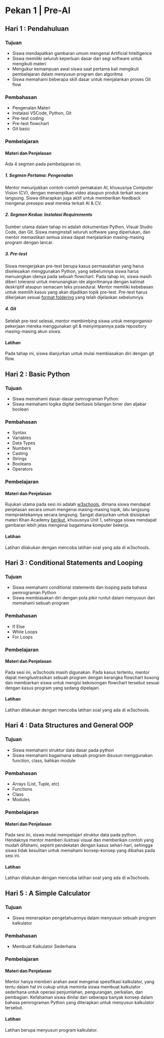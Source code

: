 # Pekan 1 | Pre-AI

## Hari 1 : Pendahuluan
### Tujuan
- Siswa mendapatkan gambaran umum mengenai Artificial Intelligence
- Siswa memiliki seluruh keperluan dasar dari segi software untuk mengikuti materi
- Mengukur kemampuan awal siswa saat pertama kali mengikuti pembelajaran dalam menyusun program dan algoritma
- Siswa memahami beberapa skill dasar untuk menjalankan proses Git flow
### Pembahasan
- Pengenalan Materi
- Instalasi VSCode, Python, Git
- Pre-test coding
- Pre-test flowchart 
- Git basic
### Pembelajaran
#### Materi dan Penjelasan
Ada 4 segmen pada pembelajaran ini.
##### 1. Segmen Pertama: Pengenalan
Mentor menunjukkan contoh-contoh pemakaian AI, khususnya Computer Vision (CV), dengan menampilkan video ataupun produk terkait secara langsung. Siswa diharapkan juga aktif untuk memberikan feedback mengenai presepsi awal mereka terkait AI & CV.
##### 2. Segmen Kedua: Instalasi Requirements
Sumber utama dalam tahap ini adalah dokumentasi Python, Visual Studio Code, dan Git. Siswa menginstall seluruh software yang diperlukan, dan mentor memastikan semua siswa dapat menjalankan masing-masing program dengan lancar.
##### 3. Pre-test
Siswa mengerjakan pre-test berupa kasus permasalahan yang harus diselesaikan menggunakan Python, yang sebelumnya siswa harus menuangkan idenya pada sebuah flowchart. Pada tahap ini, siswa masih diberi toleransi untuk menunangkan ide algoritmanya dengan kalimat deskriptif ataupun semacam teks prosedural. Mentor memiliki kebebasan untuk memilih kasus yang akan dijadikan topik pre-test. Pre-test harus dikerjakan sesuai [format foldering](https://github.com/syauqibilfaqih/sma-praxis-ai/blob/main/README.md#aktivitas-harian) yang telah dijelaskan sebelumnya.
##### 4. Git
Setelah pre-test selesai, mentor membimbing siswa untuk mengorganisir pekerjaan mereka menggunakan git & menyimpannya pada repository masing-masing akun siswa.
#### Latihan
Pada tahap ini, siswa dianjurkan untuk mulai membiasakan diri dengan git flow.



## Hari 2 : Basic Python
### Tujuan
- Siswa memahami dasar-dasar pemrograman Python
- Siswa memahami logika digital berbasis bilangan biner dan aljabar boolean
### Pembahasan
- Syntax
- Variables
- Data Types
- Numbers
- Casting
- Strings
- Booleans
- Operators
### Pembelajaran
#### Materi dan Penjelasan
Rujukan utama pada sesi ini adalah [w3schools](https://www.w3schools.com/python/), dimana siswa mendapat penjelasan secara umum mengenai masing-masing topik, lalu langsung mempraktekannya secara langsung. Sangat dianjurkan untuk disisipkan materi Khan Academy [berikut](https://www.khanacademy.org/computing/ap-computer-science-principles), khususnya Unit 1, sehingga siswa mendapat gambaran lebih jelas mengenai bagaimana komputer bekerja. 
#### Latihan
Latihan dilakukan dengan mencoba latihan soal yang ada di w3schools.

## Hari 3 : Conditional Statements and Looping
### Tujuan
- Siswa memahami conditional statements dan looping pada bahasa pemrograman Python
- Siswa membiasakan diri dengan pola pikir runtut dalam menyusun dan memahami sebuah program
### Pembahasan
- If Else
- While Loops
- For Loops
### Pembelajaran
#### Materi dan Penjelasan
Pada sesi ini, w3schools masih digunakan. Pada kasus tertentu, mentor dapat mengilustrasikan sebuah program dengan kerangka flowchart kosong dan membiarkan siswa untuk mengisi kekosongan flowchart tersebut sesuai dengan kasus program yang sedang dipelajari.
#### Latihan
Latihan dilakukan dengan mencoba latihan soal yang ada di w3schools.

## Hari 4 : Data Structures and General OOP
### Tujuan
- Siswa memahami struktur data dasar pada python
- Siswa memahami bagaimana sebuah program disusun menggunakan function, class, bahkan module
### Pembahasan
- Arrays (List, Tuple, etc)
- Functions
- Class
- Modules
### Pembelajaran
#### Materi dan Penjelasan
Pada sesi ini, siswa mulai mempelajari struktur data pada python. Hendaknya mentor memberi ilustrasi visual dan memberikan contoh yang mudah difahami, seperti pendekatan dengan kasus sehari-hari, sehingga siswa tidak kesulitan untuk memahami konsep-konsep yang dibahas pada sesi ini. 
#### Latihan
Latihan dilakukan dengan mencoba latihan soal yang ada di w3schools.

## Hari 5 : A Simple Calculator
### Tujuan
- Siswa menerapkan pengetahuannya dalam menyusun sebuah program kalkulator
### Pembahasan
- Membuat Kalkulator Sederhana
### Pembelajaran
#### Materi dan Penjelasan
Mentor hanya memberi arahan awal mengenai spesifikasi kalkulator, yang tentu dalam hal ini cukup untuk meminta siswa membuat kalkulator sederhana untuk operasi penjumlahan, pengurangan, perkalian, dan pembagian. Kefahaman siswa dinilai dari seberapa banyak konsep dalam bahasa pemrograman Python yang diterapkan untuk menyusun kalkulator tersebut.
#### Latihan
Latihan berupa menyusun program kalkulator.